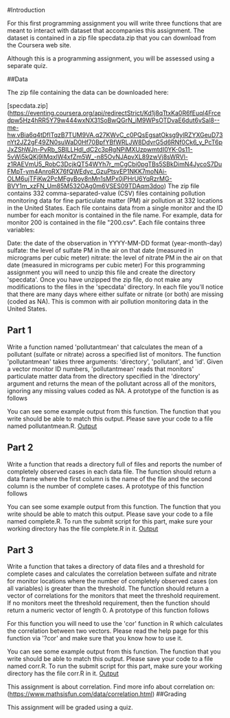 #Introduction

For this first programming assignment you will write three functions that are meant to interact with dataset that accompanies this assignment. The dataset is contained in a zip file specdata.zip that you can download from the Coursera web site.

Although this is a programming assignment, you will be assessed using a separate quiz.

##Data

The zip file containing the data can be downloaded here:

[specdata.zip]
(https://eventing.coursera.org/api/redirectStrict/Kd1j8qTtxKa0R6fEuql4Frcedpw5Hz4hRR5Y79w444wxNX31SoBwQGrN_iM9WPsOTDvaE6dut6vSal8--me-hw.vBia6q4tDfITqzB7TUM9VA.q27KWvC_c0PQsEgsatOksg9ylRZYXGeuD73nYt2JZ2gF49ZN0suWaD0Hf70BpfYBfWRLJW8DdvrG5d6RNf0Ck6_y_PcT6pJxZShWJn-PvRb_SBILLHdl_dC2c3pRgNPiMXUzpwmtdI0YK-0s11-5vWi5kQKj9lMqxlW4xfZm5W_-n85OvNJApvXL89zwVj8sWRVl-z1RAEVmU5_RobC3DcjkQT54WYh7r_mCgCbi0pgTBs5SBkDimN4JycoS7DuFMpT-ym4AnroRX76fQWEdyc_GzuPtsvEP1NKK7moNAi-OLM6ujTFiKw2PcMFgyBoy8nMn1sMPx0jPHrU6YqRzrMG-BVY1m_xzFN_Um85M532OAg0m6VSES09TDAqm3doo)
The zip file contains 332 comma-separated-value (CSV) files containing pollution monitoring data for fine particulate matter (PM) air pollution at 332 locations in the United States. Each file contains data from a single monitor and the ID number for each monitor is contained in the file name. For example, data for monitor 200 is contained in the file "200.csv". Each file contains three variables:

Date: the date of the observation in YYYY-MM-DD format (year-month-day)
sulfate: the level of sulfate PM in the air on that date (measured in micrograms per cubic meter)
nitrate: the level of nitrate PM in the air on that date (measured in micrograms per cubic meter)
For this programming assignment you will need to unzip this file and create the directory 'specdata'. Once you have unzipped the zip file, do not make any modifications to the files in the 'specdata' directory. In each file you'll notice that there are many days where either sulfate or nitrate (or both) are missing (coded as NA). This is common with air pollution monitoring data in the United States.

## Part 1

Write a function named 'pollutantmean' that calculates the mean of a pollutant (sulfate or nitrate) across a specified list of monitors. The function 'pollutantmean' takes three arguments: 'directory', 'pollutant', and 'id'. Given a vector monitor ID numbers, 'pollutantmean' reads that monitors' particulate matter data from the directory specified in the 'directory' argument and returns the mean of the pollutant across all of the monitors, ignoring any missing values coded as NA. A prototype of the function is as follows


You can see some example output from this function. The function that you write should be able to match this output. Please save your code to a file named pollutantmean.R.
[Output](https://eventing.coursera.org/api/redirectStrict/_HMJddToMq1_oLjqsmAz7D1NX8gazpuF4EFtBPoqbxAjqHiQKw7f6sg4ubhr0_IYZyBjAf3UfHEVq3LccN4o8w.KcYDSH8YQT5L6vvf4oXPSg.IRz9KA-l9hqp10oAlPqSG0sW-PIu-Sm1nT-2RsnRxj6kWPKIYnyJnzAKqa9zacdk6ForkS__9AhMwQQ8x5uN5HtWUeuG5Ew-M_AQGKzdhP-IMfIKN51KD7whLAuxN-WiOoZK8TTH61n8EnEDA41IaF06f97P1yqYoiX8VxQhOlHvmLYTtiGsMlaiREsL_zqekxsqpzZ3chgg9x22ud6UIqRJL99d_AhxseupxxeCk0TKvubVTZksnD63qU5r3E04hpULuloPyM4YHg3nUtFgncEa0ePYgm3N5qwGOeKYmaIRH9Ie7KRYaEh7R47MT4b2Wnek8H98R9-dynER38kKCG7-wWoE-8n3T8TOTyT1d7DighEraNjoumeNomBCuXqDOujv221qLH-n7ijhOx2BXBrcxyruZii6qd-jR8H0D9A)

## Part 2

Write a function that reads a directory full of files and reports the number of completely observed cases in each data file. The function should return a data frame where the first column is the name of the file and the second column is the number of complete cases. A prototype of this function follows


You can see some example output from this function. The function that you write should be able to match this output. Please save your code to a file named complete.R. To run the submit script for this part, make sure your working directory has the file complete.R in it.
[Output](https://eventing.coursera.org/api/redirectStrict/USVs5me9J_GTd8UY_V7oIntxhfBwZ7v1LvcaOS3H8AVauNMF5X7f-7fFOgbdHx_8D31LdnOrF80pcr0-insk6Q.drQ5rtkCvZHTEb4iglXojg.WZkQXNArqOSxgI4RSquA-_hN_XioHZt9zPYsSQYC4WIQySm8_ZmIP1HwTppdLJf3L2R_3sb-rrQ53TPc8csp36w0a3eeHf_xbWhM7iVjC8iwAxkLr4ydyemOL3GgdiOE2IK4vdxZnw9BCOywecN9OTscPDS5vpZbujMhZfTY5XAKxsfPirpyB5U-0NDOUqSY7es2W3NMpUm29leZ4iwdyfVDuJhW62atMUvkG1fb84CztazJc9xXH2fyiV36-ZLvqsOphmMJvDnJ_C87JPnd6FaJuY7PaH65-jhMo7mWnOlE8T31C68CBfoUqwVZIup8BYx_eI5gh3R0FHWHMB4EM_UyjSBjCvPC1N-A8eefEyEA4cNNmI1mtwZPdVCFlWyE3-U5gjP3wXTjltPzOaknQA)

## Part 3

Write a function that takes a directory of data files and a threshold for complete cases and calculates the correlation between sulfate and nitrate for monitor locations where the number of completely observed cases (on all variables) is greater than the threshold. The function should return a vector of correlations for the monitors that meet the threshold requirement. If no monitors meet the threshold requirement, then the function should return a numeric vector of length 0. A prototype of this function follows


For this function you will need to use the 'cor' function in R which calculates the correlation between two vectors. Please read the help page for this function via '?cor' and make sure that you know how to use it.

You can see some example output from this function. The function that you write should be able to match this output. Please save your code to a file named corr.R. To run the submit script for this part, make sure your working directory has the file corr.R in it.
[Output](https://eventing.coursera.org/api/redirectStrict/UtJFVlcw37M2XsXldrgq6kp-CTjlFTohgr6qsxkO3rUht_GYL6whrycyjSc3P5lABzL-J5W6UAYV-QoTpwML1g._qTDQ7N2hTbEQz-xs_2JZw.jMu748f0b0sScS_ulkC-JisW8eci7Lij_SGSqrrS8GGzQNQRgZww4upHk6soZBe_tBEJ-9FVkBFKVNOC8xskPVgNhbgrODrjUYdfPsT1tDwOMRoECwWtNxSJ1y6VpstuR6_x9Y6UYGmEQ9Sq6dmWEI5od3UzVhwgLikwdzaooHUF-M0pl3eeFJSuNz80M9ya1WRSFSJSEcrEPUUQzEtjSC3Acj4GwcG_uL4jldEPzroHfZFje2NY3lGzmy7_XAX3_Q2i93XLPY0JZYWTZtjWvoemL1NRX2TJrJ1EGY5wOgVgcSDUZ6Zl6BmB8zwcXlhbiDnm8xPIoj124encrf0NI1z-1Xb0yQ_aKEtqUxB8Ln4q10EdxdsXcPOb8fm3AGjr)

This assignment is about correlation. Find more info about correlation on:
(https://www.mathsisfun.com/data/correlation.html)
##Grading

This assignment will be graded using a quiz.

